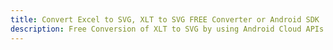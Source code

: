 ---title: Convert Excel to SVG, XLT to SVG FREE Converter or Android SDKdescription: Free Conversion of XLT to SVG by using Android Cloud APIs & SDKs. Also Create, Edit & Render Microsoft Excel, CSV and SpreadsheetML worksheets or spreadsheet in the Cloud.---